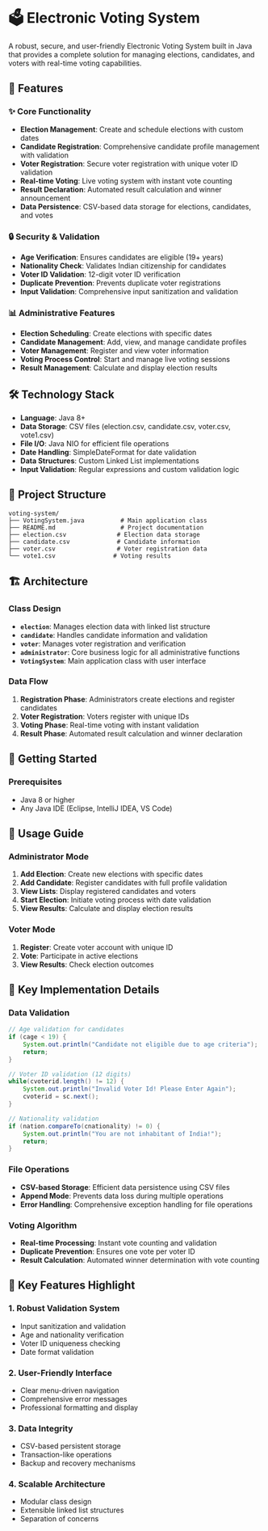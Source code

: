 # 🗳️ Electronic Voting System

A robust, secure, and user-friendly Electronic Voting System built in Java that provides a complete solution for managing elections, candidates, and voters with real-time voting capabilities.

## 🚀 Features

### ✨ Core Functionality
- **Election Management**: Create and schedule elections with custom dates
- **Candidate Registration**: Comprehensive candidate profile management with validation
- **Voter Registration**: Secure voter registration with unique voter ID validation
- **Real-time Voting**: Live voting system with instant vote counting
- **Result Declaration**: Automated result calculation and winner announcement
- **Data Persistence**: CSV-based data storage for elections, candidates, and votes

### 🔒 Security & Validation
- **Age Verification**: Ensures candidates are eligible (19+ years)
- **Nationality Check**: Validates Indian citizenship for candidates
- **Voter ID Validation**: 12-digit voter ID verification
- **Duplicate Prevention**: Prevents duplicate voter registrations
- **Input Validation**: Comprehensive input sanitization and validation

### 📊 Administrative Features
- **Election Scheduling**: Create elections with specific dates
- **Candidate Management**: Add, view, and manage candidate profiles
- **Voter Management**: Register and view voter information
- **Voting Process Control**: Start and manage live voting sessions
- **Result Management**: Calculate and display election results

## 🛠️ Technology Stack

- **Language**: Java 8+
- **Data Storage**: CSV files (election.csv, candidate.csv, voter.csv, vote1.csv)
- **File I/O**: Java NIO for efficient file operations
- **Date Handling**: SimpleDateFormat for date validation
- **Data Structures**: Custom Linked List implementations
- **Input Validation**: Regular expressions and custom validation logic

## 📁 Project Structure

```
voting-system/
├── VotingSystem.java          # Main application class
├── README.md                  # Project documentation
├── election.csv              # Election data storage
├── candidate.csv             # Candidate information
├── voter.csv                 # Voter registration data
└── vote1.csv                # Voting results
```

## 🏗️ Architecture

### Class Design
- **`election`**: Manages election data with linked list structure
- **`candidate`**: Handles candidate information and validation
- **`voter`**: Manages voter registration and verification
- **`administrator`**: Core business logic for all administrative functions
- **`VotingSystem`**: Main application class with user interface

### Data Flow
1. **Registration Phase**: Administrators create elections and register candidates
2. **Voter Registration**: Voters register with unique IDs
3. **Voting Phase**: Real-time voting with instant validation
4. **Result Phase**: Automated result calculation and winner declaration

## 🚀 Getting Started

### Prerequisites
- Java 8 or higher
- Any Java IDE (Eclipse, IntelliJ IDEA, VS Code)

## 📖 Usage Guide

### Administrator Mode
1. **Add Election**: Create new elections with specific dates
2. **Add Candidate**: Register candidates with full profile validation
3. **View Lists**: Display registered candidates and voters
4. **Start Election**: Initiate voting process with date validation
5. **View Results**: Calculate and display election results

### Voter Mode
1. **Register**: Create voter account with unique ID
2. **Vote**: Participate in active elections
3. **View Results**: Check election outcomes

## 🔧 Key Implementation Details

### Data Validation
```java
// Age validation for candidates
if (cage < 19) {
    System.out.println("Candidate not eligible due to age criteria");
    return;
}

// Voter ID validation (12 digits)
while(cvoterid.length() != 12) {
    System.out.println("Invalid Voter Id! Please Enter Again");
    cvoterid = sc.next();
}

// Nationality validation
if (nation.compareTo(cnationality) != 0) {
    System.out.println("You are not inhabitant of India!");
    return;
}
```

### File Operations
- **CSV-based Storage**: Efficient data persistence using CSV files
- **Append Mode**: Prevents data loss during multiple operations
- **Error Handling**: Comprehensive exception handling for file operations

### Voting Algorithm
- **Real-time Processing**: Instant vote counting and validation
- **Duplicate Prevention**: Ensures one vote per voter ID
- **Result Calculation**: Automated winner determination with vote counting

## 🎯 Key Features Highlight

### 1. **Robust Validation System**
- Input sanitization and validation
- Age and nationality verification
- Voter ID uniqueness checking
- Date format validation

### 2. **User-Friendly Interface**
- Clear menu-driven navigation
- Comprehensive error messages
- Professional formatting and display

### 3. **Data Integrity**
- CSV-based persistent storage
- Transaction-like operations
- Backup and recovery mechanisms

### 4. **Scalable Architecture**
- Modular class design
- Extensible linked list structures
- Separation of concerns
